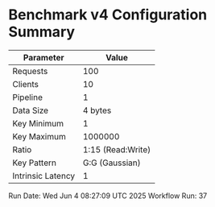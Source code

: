 # Benchmark v4 Configuration Summary

| Parameter | Value |
|-----------|-------|
| Requests | 100 |
| Clients | 10 |
| Pipeline | 1 |
| Data Size | 4 bytes |
| Key Minimum | 1 |
| Key Maximum | 1000000 |
| Ratio | 1:15 (Read:Write) |
| Key Pattern | G:G (Gaussian) |
| Intrinsic Latency | 1 |

Run Date: Wed Jun  4 08:27:09 UTC 2025
Workflow Run: 37
